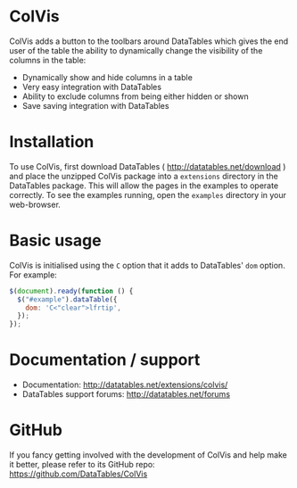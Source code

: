 # ColVis

ColVis adds a button to the toolbars around DataTables which gives the end user of the table the ability to dynamically change the visibility of the columns in the table:

- Dynamically show and hide columns in a table
- Very easy integration with DataTables
- Ability to exclude columns from being either hidden or shown
- Save saving integration with DataTables

# Installation

To use ColVis, first download DataTables ( http://datatables.net/download ) and place the unzipped ColVis package into a `extensions` directory in the DataTables package. This will allow the pages in the examples to operate correctly. To see the examples running, open the `examples` directory in your web-browser.

# Basic usage

ColVis is initialised using the `C` option that it adds to DataTables' `dom` option. For example:

```js
$(document).ready(function () {
  $("#example").dataTable({
    dom: 'C<"clear">lfrtip',
  });
});
```

# Documentation / support

- Documentation: http://datatables.net/extensions/colvis/
- DataTables support forums: http://datatables.net/forums

# GitHub

If you fancy getting involved with the development of ColVis and help make it better, please refer to its GitHub repo: https://github.com/DataTables/ColVis
